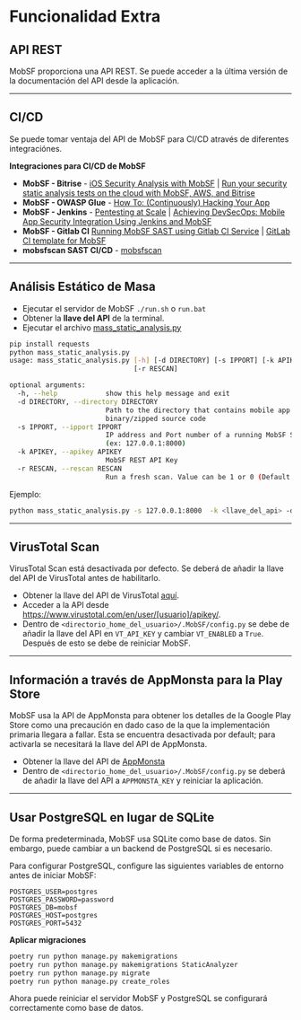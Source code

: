 
# Funcionalidad Extra

## API REST

MobSF proporciona una API REST. Se puede acceder a la última versión de la documentación del API desde la aplicación.

***
## CI/CD

Se puede tomar ventaja del API de MobSF para CI/CD através de diferentes integraciónes.

**Integraciones para CI/CD de MobSF**

* **MobSF - Bitrise** - [iOS Security Analysis with MobSF](https://www.netguru.com/codestories/ios-security-analysis-with-mobsf) | [Run your security static analysis tests on the cloud with MobSF, AWS, and Bitrise](https://bitrise.io/blog/post/run-your-security-static-analysis-tests-on-the-cloud-with-mobsf-aws-and-bitrise)
* **MobSF - OWASP Glue** - [How To: (Continuously) Hacking Your App](https://medium.com/@omerlh/how-to-continuously-hacking-your-app-c8b32d1633ad)
* **MobSF - Jenkins** - [Pentesting at Scale](https://riis.com/blog/pentesting_at_scale/) |  [Achieving DevSecOps: Mobile App Security Integration Using Jenkins and MobSF](https://medium.com/@debasishkumardas5/achieving-devsecops-mobile-app-security-integration-using-jenkins-and-mobsf-187568f74d4c)
* **MobSF - Gitlab CI** [Running MobSF SAST using Gitlab CI Service](https://waristea.medium.com/running-mobsf-sast-using-gitlab-ci-service-7c3ac3a48648) | [GitLab CI template for MobSF](https://to-be-continuous.gitlab.io/doc/ref/mobsf/)
* **mobsfscan SAST CI/CD** - [mobsfscan](https://github.com/MobSF/mobsfscan)
***

## Análisis Estático de Masa

* Ejecutar el servidor de MobSF
`./run.sh` o `run.bat`
* Obtener la **llave del API** de la terminal.
* Ejecutar el archivo [mass_static_analysis.py](https://github.com/MobSF/Mobile-Security-Framework-MobSF/blob/master/scripts/mass_static_analysis.py)

```bash
pip install requests
python mass_static_analysis.py
usage: mass_static_analysis.py [-h] [-d DIRECTORY] [-s IPPORT] [-k APIKEY]
                               [-r RESCAN]

optional arguments:
  -h, --help            show this help message and exit
  -d DIRECTORY, --directory DIRECTORY
                        Path to the directory that contains mobile app
                        binary/zipped source code
  -s IPPORT, --ipport IPPORT
                        IP address and Port number of a running MobSF Server.
                        (ex: 127.0.0.1:8000)
  -k APIKEY, --apikey APIKEY
                        MobSF REST API Key
  -r RESCAN, --rescan RESCAN
                        Run a fresh scan. Value can be 1 or 0 (Default: 0)
```

Ejemplo: 
```bash
python mass_static_analysis.py -s 127.0.0.1:8000  -k <llave_del_api> -d /home/files/
```
***
## VirusTotal Scan

VirusTotal Scan está desactivada por defecto. Se deberá de añadir la llave del API de VirusTotal antes de habilitarlo.

* Obtener la llave del API de VirusTotal [aquí](https://www.virustotal.com/#/join-us).
* Acceder a la API desde https://www.virustotal.com/en/user/[usuario]/apikey/.
* Dentro de `<directorio_home_del_usuario>/.MobSF/config.py` se debe de añadir la llave del API en `VT_API_KEY` y cambiar `VT_ENABLED` a `True`. Después de esto se debe de reiniciar MobSF.
***
## Información a través de AppMonsta para la Play Store

MobSF usa la API de AppMonsta para obtener los detalles de la Google Play Store como una precaución en dado caso de la que la implementación primaria llegara a fallar. Esta se encuentra desactivada por default; para activarla se necesitará la llave del API de AppMonsta.

* Obtener la llave del API de [AppMonsta](https://appmonsta.com/dashboard/get_api_key/)
* Dentro de `<directorio_home_del_usuario>/.MobSF/config.py` se deberá de añadir la llave del API a `APPMONSTA_KEY` y reiniciar la aplicación.
***
## Usar PostgreSQL en lugar de SQLite

De forma predeterminada, MobSF usa SQLite como base de datos. Sin embargo, puede cambiar a un backend de PostgreSQL si es necesario.

Para configurar PostgreSQL, configure las siguientes variables de entorno antes de iniciar MobSF:

    POSTGRES_USER=postgres
    POSTGRES_PASSWORD=password
    POSTGRES_DB=mobsf
    POSTGRES_HOST=postgres
    POSTGRES_PORT=5432

**Aplicar migraciones**

```bash
poetry run python manage.py makemigrations 
poetry run python manage.py makemigrations StaticAnalyzer
poetry run python manage.py migrate
poetry run python manage.py create_roles
```

Ahora puede reiniciar el servidor MobSF y PostgreSQL se configurará correctamente como base de datos.